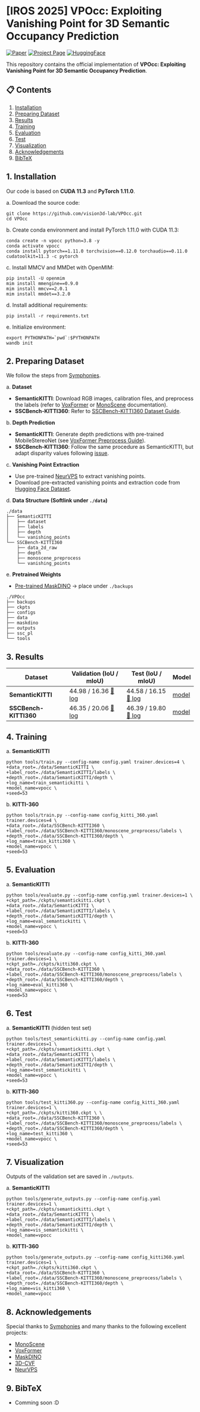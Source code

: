 
# [IROS 2025] VPOcc: Exploiting Vanishing Point for 3D Semantic Occupancy Prediction

[![Paper](https://img.shields.io/badge/arXiv-2408.03551-b31b1b.svg)](https://arxiv.org/abs/2408.03551)
[![Project Page](https://img.shields.io/badge/Project-Page-blue.svg)](https://vision3d-lab.github.io/vpocc/)
[![HuggingFace](https://img.shields.io/badge/HuggingFace-Model-yellow.svg)](https://huggingface.co/papers/2408.03551)

This repository contains the official implementation of **VPOcc: Exploiting Vanishing Point for 3D Semantic Occupancy Prediction**.

## 📋 Contents
1. [Installation](#1-installation)
2. [Preparing Dataset](#2-preparing-dataset)
3. [Results](#3-results)
4. [Training](#4-training)
5. [Evaluation](#5-evaluation)
6. [Test](#6-test)
7. [Visualization](#7-visualization)
8. [Acknowledgements](#8-acknowledgements)
9. [BibTeX](#9-bibtex)

## 1. Installation
Our code is based on **CUDA 11.3** and **PyTorch 1.11.0**.

a. Download the source code:
```shell
git clone https://github.com/vision3d-lab/VPOcc.git
cd VPOcc
```

b. Create conda environment and install PyTorch 1.11.0 with CUDA 11.3:
```shell
conda create -n vpocc python=3.8 -y
conda activate vpocc
conda install pytorch==1.11.0 torchvision==0.12.0 torchaudio==0.11.0 cudatoolkit=11.3 -c pytorch
```

c. Install MMCV and MMDet with OpenMIM:
```shell  
pip install -U openmim
mim install mmengine==0.9.0 
mim install mmcv==2.0.1
mim install mmdet==3.2.0
```

d. Install additional requirements:
```shell
pip install -r requirements.txt
```

e. Initialize environment:
```shell
export PYTHONPATH=`pwd`:$PYTHONPATH
wandb init
```

## 2. Preparing Dataset

We follow the steps from [Symphonies](https://github.com/hustvl/Symphonies?tab=readme-ov-file).

a. **Dataset**
- **SemanticKITTI**: Download RGB images, calibration files, and preprocess the labels (refer to [VoxFormer](https://github.com/NVlabs/VoxFormer/blob/main/docs/prepare_dataset.md) or [MonoScene](https://github.com/astra-vision/MonoScene#semantickitti) documentation).  
- **SSCBench-KITTI360**: Refer to [SSCBench-KITTI360 Dataset Guide](https://github.com/ai4ce/SSCBench/tree/main/dataset/KITTI-360).

b. **Depth Prediction**
- **SemanticKITTI**: Generate depth predictions with pre-trained MobileStereoNet (see [VoxFormer Preprocess Guide](https://github.com/NVlabs/VoxFormer/tree/main/preprocess#3-image-to-depth)).  
- **SSCBench-KITTI360**: Follow the same procedure as SemanticKITTI, but adapt disparity values following [issue](https://github.com/ai4ce/SSCBench/issues/8#issuecomment-1674607576).

c. **Vanishing Point Extraction**
- Use pre-trained [NeurVPS](https://github.com/zhou13/neurvps) to extract vanishing points.  
- Download pre-extracted vanishing points and extraction code from [Hugging Face Dataset](https://huggingface.co/datasets/joonsu0109/vpocc-vanishing-points/tree/main).

d. **Data Structure (Softlink under `./data`)**
```
./data
├── SemanticKITTI
│   ├── dataset 
│   ├── labels
│   ├── depth
│   └── vanishing_points
└── SSCBench-KITTI360
    ├── data_2d_raw
    ├── depth
    ├── monoscene_preprocess
    └── vanishing_points
```

e. **Pretrained Weights**
- [Pre-trained MaskDINO](https://huggingface.co/joonsu0109/vpocc-symphonies-maskdino) → place under `./backups`  
```
./VPOcc
├── backups
├── ckpts
├── configs
├── data
├── maskdino
├── outputs
├── ssc_pl
└── tools
```

## 3. Results

| Dataset             | Validation (IoU / mIoU)                                                                                                  | Test (IoU / mIoU)                                                                                             | Model                                                                                  |
|---------------------|--------------------------------------------------------------------------------------------------------------------------|---------------------------------------------------------------------------------------------------------------|----------------------------------------------------------------------------------------|
| **SemanticKITTI**   | 44.98 / 16.36 [📄 log](https://huggingface.co/joonsu0109/vpocc-semantickitti/blob/main/training_metrics.log)              | 44.58 / 16.15 [📄 log](https://huggingface.co/joonsu0109/vpocc-semantickitti/blob/main/test_log.txt)           | [model](https://huggingface.co/joonsu0109/vpocc-semantickitti)                      |
| **SSCBench-KITTI360** | 46.35 / 20.06 [📄 log](https://huggingface.co/joonsu0109/vpocc-sscbench-kitti360/blob/main/training_metrics.log)        | 46.39 / 19.80 [📄 log](https://huggingface.co/joonsu0109/vpocc-sscbench-kitti360/blob/main/test_metrics.log)  | [model](https://huggingface.co/joonsu0109/vpocc-sscbench-kitti360)                  |

## 4. Training

a. **SemanticKITTI**
```shell
python tools/train.py --config-name config.yaml trainer.devices=4 \
+data_root=./data/SemanticKITTI \
+label_root=./data/SemanticKITTI/labels \
+depth_root=./data/SemanticKITTI/depth \
+log_name=train_semantickitti \
+model_name=vpocc \
+seed=53
```

b. **KITTI-360**
```shell
python tools/train.py --config-name config_kitti_360.yaml trainer.devices=4 \
+data_root=./data/SSCBench-KITTI360 \
+label_root=./data/SSCBench-KITTI360/monoscene_preprocess/labels \
+depth_root=./data/SSCBench-KITTI360/depth \
+log_name=train_kitti360 \
+model_name=vpocc \
+seed=53
```

## 5. Evaluation

a. **SemanticKITTI**
```shell
python tools/evaluate.py --config-name config.yaml trainer.devices=1 \
+ckpt_path=./ckpts/semantickitti.ckpt \
+data_root=./data/SemanticKITTI \
+label_root=./data/SemanticKITTI/labels \
+depth_root=./data/SemanticKITTI/depth \
+log_name=eval_semantickitti \
+model_name=vpocc \
+seed=53
```

b. **KITTI-360**
```shell
python tools/evaluate.py --config-name config_kitti_360.yaml trainer.devices=1 \
+ckpt_path=./ckpts/kitti360.ckpt \
+data_root=./data/SSCBench-KITTI360 \
+label_root=./data/SSCBench-KITTI360/monoscene_preprocess/labels \
+depth_root=./data/SSCBench-KITTI360/depth \
+log_name=eval_kitti360 \
+model_name=vpocc \
+seed=53
```

## 6. Test

a. **SemanticKITTI** (hidden test set)
```shell
python tools/test_semantickitti.py --config-name config.yaml trainer.devices=1 \
+ckpt_path=./ckpts/semantickitti.ckpt \
+data_root=./data/SemanticKITTI \
+label_root=./data/SemanticKITTI/labels \
+depth_root=./data/SemanticKITTI/depth \
+log_name=test_semantickitti \
+model_name=vpocc \
+seed=53
```

b. **KITTI-360**
```shell
python tools/test_kitti360.py --config-name config_kitti_360.yaml trainer.devices=1 \
+ckpt_path=./ckpts/kitti360.ckpt \ \
+data_root=./data/SSCBench-KITTI360 \
+label_root=./data/SSCBench-KITTI360/monoscene_preprocess/labels \
+depth_root=./data/SSCBench-KITTI360/depth \
+log_name=test_kitti360 \
+model_name=vpocc \
+seed=53
```

## 7. Visualization
Outputs of the validation set are saved in `./outputs`.

a. **SemanticKITTI**
```shell
python tools/generate_outputs.py --config-name config.yaml trainer.devices=1 \
+ckpt_path=./ckpts/semantickitti.ckpt \
+data_root=./data/SemanticKITTI \
+label_root=./data/SemanticKITTI/labels \
+depth_root=./data/SemanticKITTI/depth \
+log_name=vis_semantickitti \
+model_name=vpocc
```

b. **KITTI-360**
```shell
python tools/generate_outputs.py --config-name config_kitti360.yaml trainer.devices=1 \
+ckpt_path=./ckpts/kitti360.ckpt \
+data_root=./data/SSCBench-KITTI360 \
+label_root=./data/SSCBench-KITTI360/monoscene_preprocess/labels \
+depth_root=./data/SSCBench-KITTI360/depth \
+log_name=vis_kitti360 \
+model_name=vpocc
```

## 8. Acknowledgements
Special thanks to [Symphonies](https://github.com/hustvl/Symphonies) and many thanks to the following excellent projects:
- [MonoScene](https://github.com/astra-vision/MonoScene)
- [VoxFormer](https://github.com/NVlabs/VoxFormer)
- [MaskDINO](https://github.com/IDEA-Research/MaskDINO)
- [3D-CVF](https://github.com/rasd3/3D-CVF)
- [NeurVPS](https://github.com/zhou13/neurvps)

## 9. BibTeX
- Comming soon :D